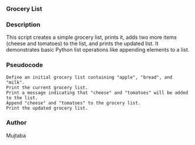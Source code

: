 ### **Grocery List**  

### Description

This script creates a simple grocery list, prints it, adds two more items (cheese and tomatoes) to the list, and prints the updated list. It demonstrates basic Python list operations like appending elements to a list.

### Pseudocode

    Define an initial grocery list containing "apple", "bread", and "milk".
    Print the current grocery list.
    Print a message indicating that "cheese" and "tomatoes" will be added to the list.
    Append "cheese" and "tomatoes" to the grocery list.
    Print the updated grocery list.

### Author

Mujtaba